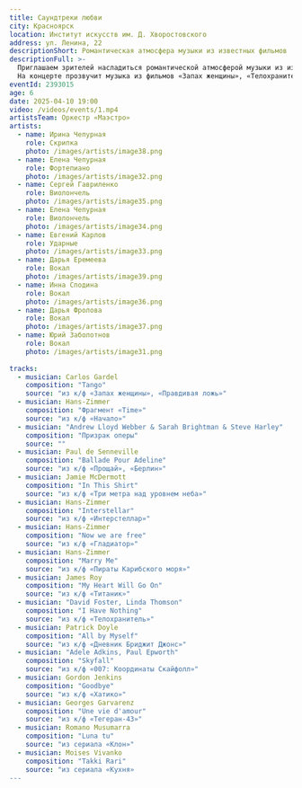 ```yaml
---
title: Саундтреки любви
city: Красноярск
location: Институт искусств им. Д. Хворостовского
address: ул. Ленина, 22
descriptionShort: Романтическая атмосфера музыки из известных фильмов
descriptionFull: >-
  Приглашаем зрителей насладиться романтической атмосферой музыки из известных фильмов, от которой замирают сердца.
  На концерте прозвучит музыка из фильмов «Запах женщины», «Телохранитель», «Хатико», «Титаник», «Три метра над уровнем неба» и других кинолент. Эти музыкальные киношедевры разбудят теплые воспоминания и искренние чувства, окутают атмосферой нежности и влюблённости.
eventId: 2393015
age: 6
date: 2025-04-10 19:00
video: /videos/events/1.mp4
artistsTeam: Оркестр «Маэстро»
artists:
  - name: Ирина Чепурная
    role: Скрипка
    photo: /images/artists/image38.png
  - name: Елена Чепурная
    role: Фортепиано
    photo: /images/artists/image32.png
  - name: Сергей Гавриленко
    role: Виолончель
    photo: /images/artists/image35.png
  - name: Елена Чепурная
    role: Виолончель
    photo: /images/artists/image34.png  
  - name: Евгений Карлов
    role: Ударные
    photo: /images/artists/image33.png
  - name: Дарья Еремеева
    role: Вокал
    photo: /images/artists/image39.png
  - name: Инна Сподина
    role: Вокал
    photo: /images/artists/image36.png
  - name: Дарья Фролова
    role: Вокал
    photo: /images/artists/image37.png
  - name: Юрий Заболотнов
    role: Вокал
    photo: /images/artists/image31.png
 
tracks:
  - musician: Carlos Gardel
    composition: "Tango"
    source: "из к/ф «Запах женщины», «Правдивая ложь»"
  - musician: Hans-Zimmer
    composition: "Фрагмент «Time»"
    source: "из к/ф «Начало»"
  - musician: "Andrew Lloyd Webber & Sarah Brightman & Steve Harley"
    composition: "Призрак оперы"
    source: ""
  - musician: Paul de Senneville
    composition: "Ballade Pour Adeline"
    source: "из к/ф «Прощай», «Берлин»"
  - musician: Jamie McDermott
    composition: "In This Shirt"
    source: "из к/ф «Три метра над уровнем неба»"
  - musician: Hans-Zimmer
    composition: "Interstellar"
    source: "из к/ф «Интерстеллар»"
  - musician: Hans-Zimmer
    composition: "Now we are free"
    source: "из к/ф «Гладиатор»"
  - musician: Hans-Zimmer
    composition: "Marry Ме"
    source: "из к/ф «Пираты Карибского моря»"
  - musician: James Roy
    composition: "My Heart Will Go On"
    source: "из к/ф «Титаник»"
  - musician: "David Foster, Linda Thomson"
    composition: "I Have Nothing"
    source: "из к/ф «Телохранитель»"
  - musician: Patrick Doyle
    composition: "All by Myself"
    source: "из к/ф «Дневник Бриджит Джонс»"
  - musician: "Adele Adkins, Paul Epworth"
    composition: "Skyfall"
    source: "из к/ф «007: Координаты Скайфолл»"
  - musician: Gordon Jenkins
    composition: "Goodbye"
    source: "из к/ф «Хатико»"
  - musician: Georges Garvarenz
    composition: "Une vie d'amour"
    source: "из к/ф «Тегеран-43»"
  - musician: Romano Musumarra
    composition: "Luna tu"
    source: "из сериала «Клон»"
  - musician: Moises Vivanko
    composition: "Takki Rari"
    source: "из сериала «Кухня»
---
```

